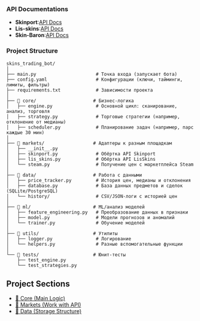 ### API Documentations
- **Skinport**:[API Docs](https://docs.skinport.com/)
- **Lis-skins**:[API Docs](https://lis-skins-ru.stoplight.io/docs/lis-skins-ru-public-user-api/285cz7ux1xocn-api-overview)
- **Skin-Baron**:[API Docs](https://skinbaron.de/misc/apidoc/)
### Project Structure
```text
skins_trading_bot/
│
├── main.py                      # Точка входа (запускает бота)
├── config.yaml                  # Конфигурации (ключи, тайминги, лимиты, фильтры)
├── requirements.txt             # Зависимости проекта
│
├── 📁 core/                     # Бизнес-логика
│   ├── engine.py                # Основной цикл: сканирование, анализ, торговля
│   ├── strategy.py              # Торговые стратегии (например, отклонение от медианы)
│   ├── scheduler.py             # Планирование задач (например, парс каждые 30 мин)
│
├── 📁 markets/                  # Адаптеры к разным площадкам
│   ├── __init__.py
│   ├── skinport.py              # Обёртка API Skinport
│   ├── lis_skins.py             # Обёртка API LisSkins
│   └── steam.py                 # Получение цен с маркетплейса Steam
│
├── 📁 data/                     # Работа с данными
│   ├── price_tracker.py         # История цен, медианы и отклонения
│   ├── database.py              # База данных предметов и сделок (SQLite/PostgreSQL)
│   └── history/                 # CSV/JSON-логи с историей цен
│
├── 📁 ml/                       # ML/анализ моделей
│   ├── feature_engineering.py   # Преобразование данных в признаки
│   ├── model.py                 # Модели прогнозов и аномалий
│   └── trainer.py               # Обучение моделей
│
├── 📁 utils/                    # Утилиты
│   ├── logger.py                # Логирование
│   └── helpers.py               # Разные вспомогательные функции
│
└── 📁 tests/                    # Юнит-тесты
    ├── test_engine.py
    └── test_strategies.py

```

## Project Sections

- [📂 Core (Main Logic)](core/README.md)
- [📂 Markets (Work with API)](markets/README.md)
- [📂 Data (Storage Structure)](data/README.md)